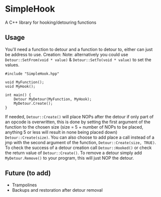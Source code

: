 # SimpleHook
A C++ library for hooking/detouring functions
## Usage
You'll need a function to detour and a function to detour to, either can just be address to use.
Creation:
Note: alternatively you could use `Detour::SetFrom(void * value)` & `Detour::SetTo(void * value)` to set the values.
```
#include "SimpleHook.hpp"

void MyFunction();
void MyHook();

int main() {
    Detour MyDetour(MyFunction, MyHook);
    MyDetour.Create();
}
```
If needed, `Detour::Create()` will place NOPs after the detour if only part of an opcode is overwritten, this is done by setting the first argument of the function to the chosen size (size = 5 + number of NOPs to be placed, anything 5 or less will result in none being placed down) `Detour::Create(size)`.
You can also choose to add place a call instead of a jmp with the second argument of the function, `Detour::Create(size, TRUE)`.
To check the success of a detour creation call `Detour::Hooked()` or check the return value of `Detour::Create()`.
To remove a detour simply add `MyDetour.Remove()` to your program, this will just NOP the detour.
## Future (to add)
- Trampolines
- Backups and restoration after detour removal
